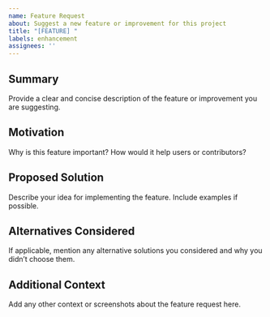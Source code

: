 ```yaml
---
name: Feature Request
about: Suggest a new feature or improvement for this project
title: "[FEATURE] "
labels: enhancement
assignees: ''
---
```


## Summary
Provide a clear and concise description of the feature or improvement you are suggesting.

## Motivation
Why is this feature important? How would it help users or contributors?

## Proposed Solution
Describe your idea for implementing the feature. Include examples if possible.

## Alternatives Considered
If applicable, mention any alternative solutions you considered and why you didn’t choose them.

## Additional Context
Add any other context or screenshots about the feature request here.
